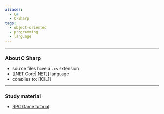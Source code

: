 ```yaml
---
aliases:
  - C#
  - C-Sharp
tags:
  - object-oriented
  - programming
  - language
---
```

---

### About C Sharp

- source files have a `.cs` extension
- [[NET Core|.NET]] language
- compiles to: [[CIL]]

---

### Study material

- [RPG Game tutorial](https://scottlilly.com/learn-c-by-building-a-simple-rpg-index/)